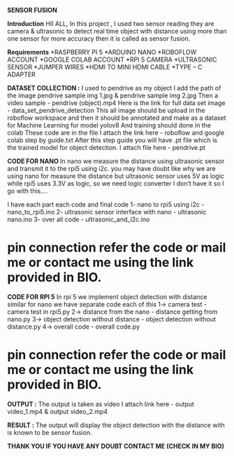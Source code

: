 **SENSOR FUSION**

**Introduction**
	HII ALL, In this project , I used two sensor reading they are camera & ultrasonic  to detect real time object with distance using more than one sensor for more accuracy then it is called as sensor fusion.

**Requirements**
	*RASPBERRY PI 5
	*ARDUINO NANO
	*ROBOFLOW ACCOUNT
	*GOOGLE COLAB ACCOUNT
	*RPI 5 CAMERA
	*ULTRASONIC SENSOR
	*JUMPER WIRES
	*HDMI TO MINI HDMI CABLE
	*TYPE – C ADAPTER
	
**DATASET COLLECTION :**
	I used to pendrive as my object I add the path of the image pendrive sample img 1.jpg & pendrive sample img 2.jpg
Then a video sample - pendrive (object).mp4
Here is the link for full data set image - data_set_pendrive_detection
This all image should be upload in the roboflow workspace and then it should be annotated and make as a dataset for Machine Learning for model yolov8
And training should done in the colab
These code are in the file I attach the link here - roboflow and google colab step by guide.txt
After this step guide you will have .pt file which is the trained model for object detection. I attach file here - pendrive.pt

**CODE FOR NANO**
	In nano we measure the distance using ultrasonic sensor and transmit it to the rpi5 using i2c. you may have doubt like why we are using nano for measure the distance but ultrasonic sensor uses 5V as logic while rpi5 uses 3.3V as logic, so we need logic converter I don’t have it so I go with this….

I have each part each code and final code
1-	nano to rpi5 using i2c - nano_to_rpi5.ino
2-	ultrasonic sensor interface with nano - ultrasonic nano.ino
3-	over all code - ultrasonic_and_i2c.ino
# pin connection refer the code or mail me or contact me using the link provided in BIO.

**CODE FOR RPI 5**
	In rpi 5 we implement object detection with distance similar for nano we have separate code each of this
1->  camera test - camera test in rpi5.py
2-> distance from the nano - distance getting from nano.py
3-> object detection without distance - object detection without distance.py
4-> overall code - overall code.py

# pin connection refer the code or mail me or contact me using the link provided in BIO.

**OUTPUT :**
	The output is taken as video I attach link here - output video_1.mp4 & output video_2.mp4

**RESULT :**
	The output will display the object detection with the distance with is known to be sensor fusion.


**THANK YOU 
IF YOU HAVE ANY DOUBT CONTACT ME
(CHECK IN MY BIO)**

